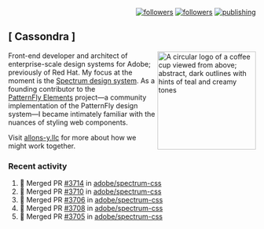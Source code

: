 <p align="right"><a rel="me" href="https://front-end.social/@castastrophe">
    <img alt="followers" title="Follow me on Mastodon" src="https://img.shields.io/mastodon/follow/109297102751309835?domain=https%3A%2F%2Ffront-end.social&label=Follow&logo=mastodon&logoColor=white&style=for-the-badge&labelColor=008080&color=006969"/></a>
  <a href="https://codepen.io/castastrophe/">
    <img alt="followers" title="Follow me on CodePen" src="https://img.shields.io/badge/23-1?color=640464&labelColor=7c007c&style=for-the-badge&logo=codepen&label=Follow"/></a>
<a href="https://castastrophe.medium.com/">
    <img alt="publishing" title="View articles on Medium" src="https://img.shields.io/badge/107-1?color=666&labelColor=444&label=subscribe&logo=medium&logoColor=white&style=for-the-badge"/></a>
</p>

## [&nbsp;Cassondra&nbsp;]

<img align="right" src="https://github-production-user-asset-6210df.s3.amazonaws.com/1840295/253016758-ba468774-1cd3-42c2-8f43-947b5eeb5edf.png" height="200" alt="A circular logo of a coffee cup viewed from above; abstract, dark outlines with hints of teal and creamy tones">

Front-end developer and architect of enterprise-scale design systems for Adobe; previously of Red Hat. My focus at the moment is the [Spectrum design system](https://github.com/adobe/spectrum-css). As a founding contributor to the [PatternFly&nbsp;Elements](https://github.com/patternfly/patternfly-elements) project&mdash;a community implementation of the PatternFly design system&mdash;I became intimately familiar with the nuances of styling web components.

Visit [allons-y.llc](http://allons-y.llc/) for more about how we might work together.

### Recent activity

<!--START_SECTION:activity-->
1. 🎉 Merged PR [#3714](https://github.com/adobe/spectrum-css/pull/3714) in [adobe/spectrum-css](https://github.com/adobe/spectrum-css)
2. 🎉 Merged PR [#3710](https://github.com/adobe/spectrum-css/pull/3710) in [adobe/spectrum-css](https://github.com/adobe/spectrum-css)
3. 🎉 Merged PR [#3706](https://github.com/adobe/spectrum-css/pull/3706) in [adobe/spectrum-css](https://github.com/adobe/spectrum-css)
4. 🎉 Merged PR [#3708](https://github.com/adobe/spectrum-css/pull/3708) in [adobe/spectrum-css](https://github.com/adobe/spectrum-css)
5. 🎉 Merged PR [#3705](https://github.com/adobe/spectrum-css/pull/3705) in [adobe/spectrum-css](https://github.com/adobe/spectrum-css)
<!--END_SECTION:activity-->
